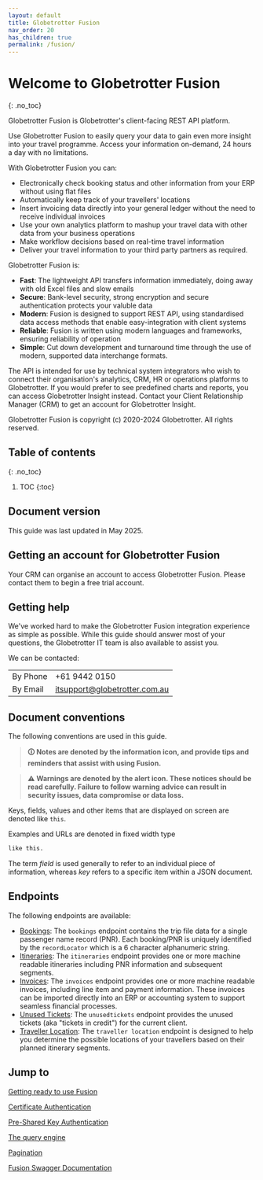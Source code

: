 ```yaml
---
layout: default
title: Globetrotter Fusion
nav_order: 20
has_children: true
permalink: /fusion/
---
```


# Welcome to Globetrotter Fusion
{: .no_toc}

Globetrotter Fusion is Globetrotter's client-facing REST API platform.

Use Globetrotter Fusion to easily query your data to gain even more insight into your travel programme. Access your information on-demand, 24 hours a day with no limitations.

With Globetrotter Fusion you can:

* Electronically check booking status and other information from your ERP without using flat files
* Automatically keep track of your travellers' locations
* Insert invoicing data directly into your general ledger without the need to receive individual invoices
* Use your own analytics platform to mashup your travel data with other data from your business operations
* Make workflow decisions based on real-time travel information
* Deliver your travel information to your third party partners as required.

Globetrotter Fusion is:

* **Fast**: The lightweight API transfers information immediately, doing away with old Excel files and slow emails
* **Secure**: Bank-level security, strong encryption and secure authentication protects your valuble data
* **Modern**: Fusion is designed to support REST API, using standardised data access methods that enable easy-integration with client systems
* **Reliable**: Fusion is written using modern languages and frameworks, ensuring reliability of operation
* **Simple**: Cut down development and turnaround time through the use of modern, supported data interchange formats.

The API is intended for use by technical system integrators who wish to connect their organisation's analytics, CRM, HR or operations platforms to Globetrotter. If you would prefer to see predefined charts and reports, you can access Globetrotter Insight instead. Contact your Client Relationship Manager (CRM) to get an account for Globetrotter Insight.

Globetrotter Fusion is copyright (c) 2020-2024 Globetrotter. All rights reserved.

## Table of contents
{: .no_toc}

1. TOC
{:toc}

## Document version

This guide was last updated in May 2025.

## Getting an account for Globetrotter Fusion

Your CRM can organise an account to access Globetrotter Fusion. Please contact them to begin a free trial account.

## Getting help

We've worked hard to make the Globetrotter Fusion integration experience as simple as possible. While this guide should answer most of your questions, the Globetrotter IT team is also available to assist you.

We can be contacted:

| | |
|---|---|
|By Phone|+61 9442 0150
|By Email|itsupport@globetrotter.com.au|

## Document conventions

The following conventions are used in this guide.

> **🛈 Notes are denoted by the information icon, and provide tips and reminders that assist with using Fusion.**

> **⚠ Warnings are denoted by the alert icon. These notices should be read carefully. Failure to follow warning advice can result in security issues, data compromise or data loss.**

Keys, fields, values and other items that are displayed on screen are denoted like `this`.

Examples and URLs are denoted in fixed width type

````html
like this.
````

The term *field* is used generally to refer to an individual piece of information, whereas *key* refers to a specific item within a JSON document.

## Endpoints

The following endpoints are available:

- [Bookings](/fusion/endpoints/bookings/): The `bookings` endpoint contains the trip file data for a single passenger name record (PNR). Each booking/PNR is uniquely identified by the `recordLocator` which is a 6 character alphanumeric string.
- [Itineraries](/fusion/endpoints/itineraries/): The `itineraries` endpoint provides one or more machine readable itineraries including PNR information and subsequent segments.
- [Invoices](/fusion/endpoints/invoices/): The `invoices` endpoint provides one or more machine readable invoices, including line item and payment information. These invoices can be imported directly into an ERP or accounting system to support seamless financial processes.
- [Unused Tickets](/fusion/endpoints/unused-tickets/): The `unusedtickets` endpoint provides the unused tickets (aka "tickets in credit") for the current client. 
- [Traveller Location](/fusion/endpoints/traveller-location/): The `traveller location` endpoint is designed to help you determine the possible locations of your travellers based on their planned itinerary segments.

## Jump to

[Getting ready to use Fusion](/fusion/getting-ready-to-use-fusion/)

[Certificate Authentication](/fusion/certificate-authentication/)

[Pre-Shared Key Authentication](/fusion/pre-shared-key-authentication/)

[The query engine](/fusion/the-query-engine/)

[Pagination](/fusion/pagination/)

[Fusion Swagger Documentation](/fusion/swagger/)
